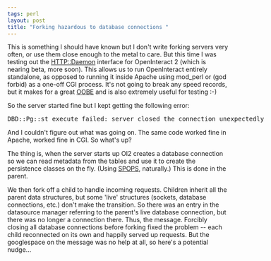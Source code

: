 ```yaml
---
tags: perl
layout: post
title: "Forking hazardous to database connections "
---
```




This is something I should have known but I don't write forking servers very often, or use them close enough to the metal to care. But this time I was testing out the <a href="http://search.cpan.org/author/GAAS/libwww-perl-5.69/lib/HTTP/Daemon.pm">HTTP::Daemon</a> interface for OpenInteract 2 (which is nearing beta, more soon). This allows us to run OpenInteract entirely standalone, as opposed to running it inside Apache using mod_perl or (god forbid) as a one-off CGI process. It's not going to break any speed records, but it makes for a great <a href="http://www-3.ibm.com/ibm/easy/eou_ext.nsf/Publish/626">OOBE</a> and is also extremely useful for testing :-)

<p>So the server started fine but I kept getting the following error:</p>

<p><pre class="sourceCode">
DBD::Pg::st execute failed: server closed the connection unexpectedly
</pre>

<p>And I couldn't figure out what was going on. The same code worked fine in Apache, worked fine in CGI. So what's up?</p>

<p>The thing is, when the server starts up OI2 creates a database connection so we can read metadata from the tables and use it to create the persistence classes on the fly. (Using <a href="http://spops.sourceforge.net/">SPOPS</a>, naturally.) This is done in the parent.</p>

<p>We then fork off a child to handle incoming requests. Children inherit all the parent data structures, but some 'live' structures (sockets, database connections, etc.) don't make the transition. So there was an entry in the datasource manager referring to the parent's live database connection, but there was no longer a connection there. Thus, the message. Forcibly closing all database connections before forking fixed the problem -- each child reconnected on its own and happily served up requests. But the googlespace on the message was no help at all, so here's a potential nudge...</p>


